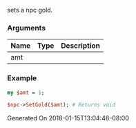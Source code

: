 sets a npc gold.
### Arguments
**Name**|**Type**|**Description**
:---|:---|:---
amt||

### Example

```perl
my $amt = 1;

$npc->SetGold($amt); # Returns void
```


Generated On 2018-01-15T13:04:48-08:00